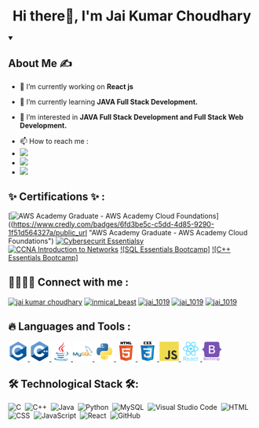<h1 align="center">Hi there👋, I'm Jai Kumar Choudhary </h1> 

<details open>
<summary> <h2>About Me ✍</h2></summary>
    
- 🔭 I’m currently working on **React js**

- 🌱 I’m currently learning **JAVA Full Stack Development.**

- 👀 I’m interested in **JAVA Full Stack Development and Full Stack Web Development.**
</details>

- 📫 How to reach me : 
- <a href="mailto:jaikumar.c1019@gmail.com"><img src="https://img.shields.io/badge/Gmail-D14836?style=for-the-badge&logo=gmail&logoColor=white"></a>
- [<img src="https://img.shields.io/badge/linkedin-430098?style=for-the-badge&logo=linkedin&logoColor=white" />](https://www.linkedin.com/in/jai-kumar-choudhary/)
- <a href="https://instagram.com/inmical_beast" target="_blank"> <img src="https://img.shields.io/badge/Instagram-E4405F?style=for-the-badge&logo=instagram&logoColor=white"/></a>

## ✨ Certifications ✨ :

<!--START_SECTION:badges-->

[![AWS Academy Graduate - AWS Academy Cloud Foundations](https://images.credly.com/size/110x110/images/73e4a58b-a8ef-41a3-a7db-9183dd269882/image.png)]((https://www.credly.com/badges/6fd3be5c-c5dd-4d85-9290-1f51d564327a/public_url "AWS Academy Graduate - AWS Academy Cloud Foundations")
[![Cybersecurit Essentialsy](https://images.credly.com/size/110x110/images/af8c6b4e-fc31-47c4-8dcb-eb7a2065dc5b/I2CS__1_.png)](https://www.credly.com/badges/ab6a2a78-25c9-4a1c-a8ec-b6ce01ebe065/public_url "Cybersecurity Essentials")
[![CCNA Introduction to Networks](https://images.credly.com/size/110x110/images/70d71df5-f3dc-4380-9b9d-f22513a70417/CCNAITN__1_.png)](https://www.credly.com/badges/e8f0bfa3-6abd-4538-932f-35648bbd9840/public_url "Introduction to Networks")
[![SQL Essentials Bootcamp]](https://lnkd.in/dnstauxW "SQL Essentials Bootcamp")
[![C++ Essentials Bootcamp]](https://lnkd.in/d6wkb9tt "C++ Essentials Bootcamp")



<!--END_SECTION:badges-->

## 🫱🏻‍🫲🏻 Connect with me :
<p align="left">
<a href="https://www.linkedin.com/in/jai-kumar-choudhary/" target="blank"><img align="center" src="https://raw.githubusercontent.com/rahuldkjain/github-profile-readme-generator/master/src/images/icons/Social/linked-in-alt.svg" alt="jai kumar choudhary" height="30" width="40" /></a>
<!-- <a href="https://twitter.com/intent/follow?screen_name=Kinshuk_1729" target="blank"><img align="center" src="https://raw.githubusercontent.com/rahuldkjain/github-profile-readme-generator/master/src/images/icons/Social/twitter.svg" alt="Kinshuk_1729" height="30" width="40" /></a> -->
<!-- <a href="https://www.facebook.com/kinshuk.banerjee.90" target="blank"><img align="center" src="https://raw.githubusercontent.com/rahuldkjain/github-profile-readme-generator/master/src/images/icons/Social/facebook.svg" alt="kinshuk banerjee" height="30" width="40" /></a> -->
<a href="https://instagram.com/inmical_beast" target="blank"><img align="center" src="https://raw.githubusercontent.com/rahuldkjain/github-profile-readme-generator/master/src/images/icons/Social/instagram.svg" alt="inmical_beast" height="30" width="40" /></a>
<a href="https://www.hackerrank.com/profile/jai_1019" target="blank"><img align="center" src="https://raw.githubusercontent.com/rahuldkjain/github-profile-readme-generator/master/src/images/icons/Social/hackerrank.svg" alt="jai_1019" height="30" width="40" /></a>
<a href="https://www.leetcode.com/jai_1019" target="blank"><img align="center" src="https://raw.githubusercontent.com/rahuldkjain/github-profile-readme-generator/master/src/images/icons/Social/leet-code.svg" alt="jai_1019" height="30" width="40" /></a>
<a href="https://auth.geeksforgeeks.org/user/jai_1019" target="blank"><img align="center" src="https://raw.githubusercontent.com/rahuldkjain/github-profile-readme-generator/master/src/images/icons/Social/geeks-for-geeks.svg" alt="jai_1019" height="30" width="40" /></a>
</p>

## 🔥 Languages and Tools :
<p align="left"> <a href="https://www.cprogramming.com/" target="_blank" rel="noreferrer"> <img src="https://raw.githubusercontent.com/devicons/devicon/master/icons/c/c-original.svg" alt="c" width="40" height="40"/> </a> <a href="https://www.w3schools.com/cpp/" target="_blank" rel="noreferrer"> <img src="https://raw.githubusercontent.com/devicons/devicon/master/icons/cplusplus/cplusplus-original.svg" alt="cplusplus" width="40" height="40"/> </a> <a href="https://www.java.com" target="_blank" rel="noreferrer"> <img src="https://raw.githubusercontent.com/devicons/devicon/master/icons/java/java-original.svg" alt="java" width="40" height="40"/> </a> <a href="https://www.mysql.com/" target="_blank" rel="noreferrer"> <img src="https://raw.githubusercontent.com/devicons/devicon/master/icons/mysql/mysql-original-wordmark.svg" alt="mysql" width="40" height="40"/> </a> <a href="https://www.python.org" target="_blank" rel="noreferrer"> <img src="https://raw.githubusercontent.com/devicons/devicon/master/icons/python/python-original.svg" alt="python" width="40" height="40"/> </a> <a href="https://www.w3schools.com/html/default.asp" target="_blank" rel="noreferrer"> <img src="https://raw.githubusercontent.com/devicons/devicon/master/icons/html5/html5-original-wordmark.svg" alt="html5" width="40" height="40"/> </a>  <a href="https://www.w3schools.com/css/" target="_blank" rel="noreferrer"> <img src="https://raw.githubusercontent.com/devicons/devicon/master/icons/css3/css3-original-wordmark.svg" alt="css3" width="40" height="40"/> </a> <a href="https://www.w3schools.com/js/default.asp" target="_blank" rel="noreferrer"> <img src="https://raw.githubusercontent.com/devicons/devicon/master/icons/javascript/javascript-original.svg" alt="javascript" width="40" height="40"/> </a> <a href="https://reactjs.org/" target="_blank" rel="noreferrer"> <img src="https://raw.githubusercontent.com/devicons/devicon/master/icons/react/react-original-wordmark.svg" alt="react" width="40" height="40"/> </a> <a href="https://getbootstrap.com" target="_blank" rel="noreferrer"> <img src="https://raw.githubusercontent.com/teamedwardforever/Readme-Generator/71f25dd8b98329b168142a6b782a107b75eab178/svg/Skills/Frontend/bootstrap-plain-wordmark.svg" alt="Bootstrap" width="40" height="40"/> </a> <!--<a href="https://nodejs.org/en" target="_blank" rel="noreferrer"> <img src="https://raw.githubusercontent.com/teamedwardforever/Readme-Generator/71f25dd8b98329b168142a6b782a107b75eab178/svg/Skills/Backend/nodejs-original-wordmark.svg" alt="NodeJs" width="40" height="40"/></a>
<a href="https://www.mongodb.com/" target="_blank" rel="noreferrer"><img src="https://raw.githubusercontent.com/teamedwardforever/Readme-Generator/71f25dd8b98329b168142a6b782a107b75eab178/svg/Skills/Database/mongodb-original-wordmark.svg" alt="Mongodb" width="40" height="40"/> </a> -->
</p>

## 🛠 Technological Stack 🛠:
![C](https://img.shields.io/badge/-C-ffffff?style=flat&logo=cplusplus&logoColor=007ACC)&nbsp;
![C++](https://img.shields.io/badge/-C++-ffffff?style=flat&logo=cplusplus&logoColor=007ACC)&nbsp;
![Java](https://upload.wikimedia.org/wikipedia/en/thumb/3/30/Java_programming_language_logo.svg/20px-Java_programming_language_logo.svg.png)&nbsp;
![Python](https://img.shields.io/badge/-Python-ffffff?style=flat&logo=python&logoColor=007ACC)&nbsp;
![MySQL](https://img.shields.io/badge/Mysql-282C34?logo=Mysql&logoColor=F7DF1E)&nbsp;
![Visual Studio Code](https://img.shields.io/badge/VS%20Code-282C34?logo=visual-studio-code&logoColor=007ACC)&nbsp;
![HTML](https://img.shields.io/badge/HTML5-282C34?logo=html5&logoColor=E34F26)&nbsp;
![CSS](https://img.shields.io/badge/CSS3-282C34?logo=css3&logoColor=1572B6)&nbsp;
![JavaScript](https://img.shields.io/badge/JavaScript-282C34?logo=javascript&logoColor=F7DF1E)&nbsp;
![React](https://img.shields.io/badge/React-282C34?logo=React&logoColor=61DBFB)&nbsp;
![GitHub](https://img.shields.io/badge/-GitHub-ffffff?style=flat&logo=github&logoColor=000000)&nbsp;

